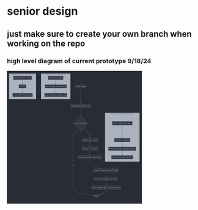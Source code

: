# senior design

## just make sure to create your own branch when working on the repo

### high level diagram of current prototype 9/18/24
<img src="9_18_prototype_diagram.png" alt="alt text" width="70%">